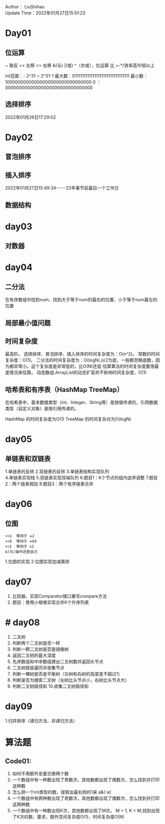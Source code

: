 Author： LiuShihao <br>
Update Time：2022年01月27日15:51:23

# Day01
## 位运算
~ 取反
<< 左移  >> 右移 &(与) |(或) ^（亦或），位运算 比 +-*/效率高10倍以上

int范围：- 2^31  ~  2^31-1
最大数：01111111111111111111111111111111
最小数：10000000000000000000000000000000
0    ：00000000000000000000000000000000

## 选择排序
2022年01月26日17:29:02
# Day02
## 冒泡排序

## 插入排序
2022年01月27日15:49:34-----22年春节前最后一个工作日

## 数据结构

# day03
## 对数器
# day04
## 二分法
在有序数组中找到num、找到大于等于num的最右的位置、小于等于num最左的位置
## 局部最小值问题

## 时间复杂度
最高阶。
选择排序、冒泡排序、插入排序的时间复杂度为：O(n^2)。
常数的时间复杂度：O(1)。 
二分法的时间复杂度为：O(logN),以2为底，一般都忽略底数，因为都非常小。这个复杂度是非常低的，比O(N)还低
估算算法的时间复杂度要用最差情况来估算。
动态数组:ArrayList的动态扩容并不影响时间复杂度，O(1)
## 哈希表和有序表（HashMap TreeMap）
在哈希表中，基本数据类型（int、Integer、String等）是按值传递的，引用数据类型（自定义对象）是按引用传递的。

HashMap 的时间复杂度为O(1)
TreeMap 的时间复杂对为O(logN)

# day05
## 单链表和双链表
1.单链表的反转
2.双链表的反转
3.单链表结构实现队列  
4.单链表实现栈
5.双链表实现双端队列
6.题目1：K个节点的组内逆序调整
7.题目2：两个链表相加
8.题目3：两个有序链表合并
# day06 
## 位图
```text
>>1  等同于 ➗2
>>6  等同于 ➗64
<<1  等同于 x2
&(与)操作还是自己
```
1.位图的实现
2.位图实现加减乘除

# day07
1. 比较器，实现Comparator接口重写compare方法
2. 题目：使用小根堆实现合并K个升序列表

# # day08
1. 二叉树 
2. 判断两个二叉树是否一样
3. 判断一颗二叉树是否是镜像树
4. 返回二叉树的最大深度
5. 先序数组和中序数组建出二叉树数并返回头节点
6. 二叉树按层遍历并收集节点
7. 判断一棵树是否是平衡树（左树和右树的高度差不超过1）
8. 判断是否为搜索二叉树（左树比头节点小，右树比头节点大）
9. 判断二叉树路径和
10.收集二叉树路径和

# day09

1.归并排序（递归方法、非递归方法）

# 算法题
## Code01:
1. 如何不用额外变量交换两个数
2. 一个数组中有一种数出现了奇数次，其他数都出现了偶数次，怎么找到并打印这种数
3. 怎么把一个int类型的数，提取出最右侧的1来 a&(-a)
4. 一个数组中有两种数出现了奇数次，其他数都出现了偶数次，怎么找到并打印这两种数
5. 一个数组中有一种数出现K次，其他数都出现了M次， M > 1,  K < M,找到出现了K次的数，要求，额外空间复杂度O(1)，时间复杂度O(N)
 
